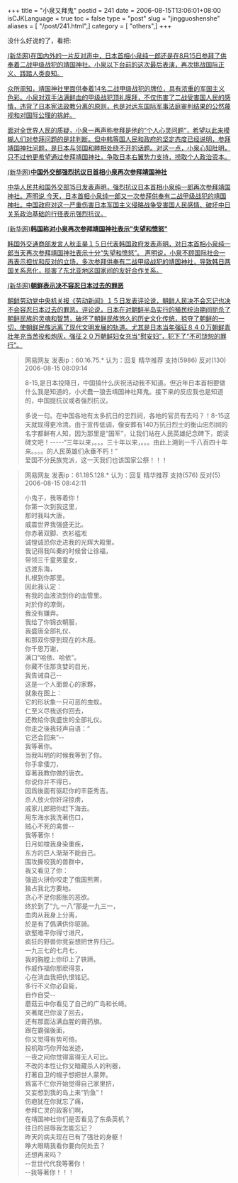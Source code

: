 +++
title = "小泉又拜鬼"
postid = 241
date = 2006-08-15T13:06:01+08:00
isCJKLanguage = true
toc = false
type = "post"
slug = "jingguoshenshe"
aliases = [ "/post/241.html",]
category = [ "others",]
+++


没什么好说的了，看把:

<a href="http://news.xinhuanet.com/comments/2006-08/15/content_4961403.htm" target="_blank">(新华网)在国内外的一片反对声中，日本首相小泉纯一郎还是在8月15日参拜了供奉着二战甲级战犯的靖国神社。小泉以下台前的这次最后表演，再次挑战国际正义、践踏人类良知。

众所周知，靖国神社里面供奉着14名二战甲级战犯的牌位，具有浓重的军国主义色彩。小泉对双手沾满鲜血的甲级战犯顶礼膜拜，不仅伤害了二战受害国人民的感情，违背了日本宪法政教分离的原则，也是对远东国际军事法庭审判结果的公然蔑视和对国际公理的挑衅。

面对全世界人民的质疑，小泉一再声称参拜是他的“个人心灵问题”，希望以此来模糊人们对参拜问题的是非判断。但中韩等国人民和政府的坚定态度已经说明，参拜靖国神社问题，是日本与邻国和睦相处绕不开的话题。对这一点，小泉心知肚明，只不过他更希望通过参拜靖国神社，争取日本右翼势力支持，捞取个人政治资本。</a>

<!--more-->

<a href="http://news.xinhuanet.com/world/2006-08/15/content_4961580.htm" target="_blank">(新华网)**中国外交部强烈抗议日首相小泉再次参拜靖国神社**

中华人民共和国外交部15日发表声明，强烈抗议日本首相小泉纯一郎再次参拜靖国神社。声明说
今天，日本首相小泉纯一郎又一次参拜供奉有二战甲级战犯的靖国神社。中国政府对这一严重伤害日本军国主义侵略战争受害国人民感情、破坏中日关系政治基础的行径表示强烈抗议。
</a>

<a href="http://news.xinhuanet.com/world/2006-08/15/content_4962972.htm" target="_blank">(新华网)**韩国称对小泉再次参拜靖国神社表示"失望和愤怒"**

韩国外交通商部发言人秋圭昊１５日代表韩国政府发表声明，对日本首相小泉纯一郎当天再次参拜靖国神社表示十分“失望和愤怒”。
声明说，小泉不顾国际社会一再表示担忧和反对的立场，多次参拜供奉有二战甲级战犯的靖国神社，导致韩日两国关系恶化，损害了东北亚地区国家间的友好合作关系。</a>

<a href="http://news.xinhuanet.com/world/2006-08/15/content_4963525.htm" target="_blank">(新华网)**朝鲜表示决不容忍日本过去的罪恶**

朝鲜劳动党中央机关报《劳动新闻》１５日发表评论说，朝鲜人民决不会忘记也决不会容忍日本过去的罪恶。评论说，日本在对朝鲜半岛实行的殖民统治期间扼杀了朝鲜民族的灵魂和智慧，破坏了朝鲜民族悠久的历史文化传统，掠夺了朝鲜的一切，使朝鲜民族远离了现代文明发展的轨道。尤其是日本当年强征８４０万朝鲜青壮年充当苦役和炮灰，强征２０万朝鲜妇女充当“慰安妇”，犯下了“不可饶恕的罪行”。</a>

> 网易网友 发表ip：60.16.75.\* 认为：回复 精华推荐 支持(5986) 反对(130)
> 2006-08-15 08:09:14
>
> 8-15,是日本投降日，中国搞什么庆祝活动我不知道。但近年日本首相要做什么我是知道的，小犬蠢一狼去靖国神社拜鬼。接下来的反应我也是知道的，中国提抗议或者强烈抗议。  
>
> 多说一句。在中国各地有太多抗日的忠烈祠，各地的官员有去吗？！8-15这天就现得更冷清。由于宣传低调，像安葬有140万抗日烈士的衡山忠烈祠的名字都鲜有人知，因为那里是“国军”，让我们站在人民英雄纪念碑下，朗读碑文吧！-----“三年以来，。。。三十年以来，。。。由此上溯到一千八百四十年来。。。。的人民英雄们永垂不朽！”  
>  爱国不分民族党派，这一天我们也该国家公祭！！！

> 网易网友 发表ip：61.185.128.\* 认为：回复 精华推荐 支持(576) 反对(5)
> 2006-08-15 08:42:11
>
> 小鬼子，我等着你！  
>  你第一次到我这里，  
>  那时我叫大唐，  
>  威震世界我强盛无比。  
>  你赤著双脚、衣衫褴凇  
>  诚惶诚恐你走进我的光辉大殿里。  
>  我记得我叫秦的时候曾让徐福，  
>  带领三千童男童女，  
>  远渡东海，  
>  扎根到你那里。  
>  因此我认定：  
>  有我的血液流到你的血管里。  
>  对於你的潦倒，  
>  我没有嫌弃。  
>  我给了你锦衣朝服，  
>  我盛唐全部礼仪、  
>  和那双你穿到现在的木屐。  
>  你千恩万谢，  
>  满口“哈依、哈依”。  
>  你藏不住那贪婪的目光，  
>  我告诫自己--  
>  这是一个人面兽心的家夥，  
>  就象在图上：  
>  它的形状象一只可恶的虫蚁。  
>  仁至义尽我送你回去，  
>  还教给你我盛世的全部礼仪。  
>  你走之後我轻声自语：“  
>  它还会回来”--  
>  我等著你。  
>  当我叫明的时候我等到了你。  
>  你手拿倭刀，  
>  穿著我教你做的唐衣。  
>  你说你并不得已，  
>  因爲後面有驱赶你的丰臣秀吉。  
>  杀人放火你奸淫掠虏，  
>  戚家儿郎把你赶下海去。  
>  用东海水我洗著伤口，  
>  贼心不死的禽兽--  
>  我等著你！  
>  日月如梭我身染重疾，  
>  东方的巨人渐渐不能自己。  
>  围攻撕咬我的兽群中，  
>  我又看见了你：  
>  强盗火拼你咬走了俄国熊罴，  
>  独占我北方要地。  
>  贪心不足你膨胀的恶欲。  
>  终於到了“九.一八”那是一九三一，  
>  血肉从我身上分离，  
>  於是有了僞满供你驱骑。  
>  欲壑难平你得寸进尺，  
>  疯狂的野兽你竞妄想把世界归己。  
>  一九三七的七月七，  
>  我的胸膛上你印上了铁蹄。  
>  作威作福你那麽得意，  
>  心在淌血我把仇恨铭记。  
>  多行不义你必自毙，  
>  自作自受--  
>  蘑菇云中你看见了自己的广岛和长崎。  
>  夹著尾巴你滚了回去，  
>  还有那面沾满血腥的膏药旗。  
>  跟在霸强後面，  
>  你又觉得有势可倚。  
>  投机取巧你开始发迹，  
>  一夜之间你觉得富得无人可比。  
>  不改的本性让你又暗藏杀人的利器，  
>  打著自卫的幌子想把世人蒙弊。  
>  爲富不仁你开始觉得自己家里挤，  
>  又妄想到我的岛上来“钓鱼”！  
>  伤疤犹在你就忘了痛，  
>  参拜亡灵的政客们啊，  
>  在靖国神社你们是否看见了东条英机？  
>  往日的屈辱我怎能忘记？  
>  昨天的病夫现在已有了强壮的身躯！  
>  睁大眼睛我看你要向何处去？  
>  还想再来吗？  
>  --世世代代我等著你！  
>  --我等著你！！！

